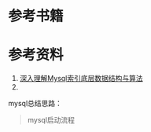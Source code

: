 

# 参考书籍





# 参考资料

1. [深入理解Mysql索引底层数据结构与算法](https://blog.csdn.net/caijunsen/article/details/83045985)
2. 







mysql总结思路：

> mysql启动流程
>
> 